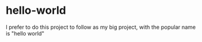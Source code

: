 # hello-world
I prefer to do this project to follow as my big project, with the popular name is "hello world"

